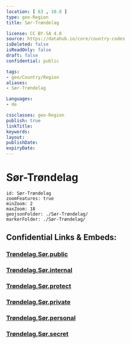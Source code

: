 ```yaml
---
location: [ 63 , 10.8 ] 
type: geo-Region
title: Sør-Trøndelag

license: CC BY-SA 4.0
source: https://datahub.io/core/country-codes
isDeleted: false
isReadOnly: false
draft: false
confidential: public

tags:
- geo/Country/Region
aliases:
- Sør-Trøndelag

Languages:
- de

cssclasses: geo-Region
publish: true
linkTitle: 
keywords: 
layout: 
publishDate: 
expiryDate: 
---
```


# Sør-Trøndelag

```leaflet
id: Sør-Trøndelag
zoomFeatures: true 
minZoom: 2 
maxZoom: 18
geojsonFolder: ./Sør-Trøndelag/
markerFolder: ./Sør-Trøndelag/
```


## Confidential Links & Embeds: 

### [Trøndelag,Sør.public](/_public/\Earth\Continent\Europe\Europe~North\Norway\Counties~NorwayTrøndelag,Sør.public.md) 

### [Trøndelag,Sør.internal](/_internal/\Earth\Continent\Europe\Europe~North\Norway\Counties~NorwayTrøndelag,Sør.internal.md) 

### [Trøndelag,Sør.protect](/_protect/\Earth\Continent\Europe\Europe~North\Norway\Counties~NorwayTrøndelag,Sør.protect.md) 

### [Trøndelag,Sør.private](/_private/\Earth\Continent\Europe\Europe~North\Norway\Counties~NorwayTrøndelag,Sør.private.md) 

### [Trøndelag,Sør.personal](/_personal/\Earth\Continent\Europe\Europe~North\Norway\Counties~NorwayTrøndelag,Sør.personal.md) 

### [Trøndelag,Sør.secret](/_secret/\Earth\Continent\Europe\Europe~North\Norway\Counties~NorwayTrøndelag,Sør.secret.md)

